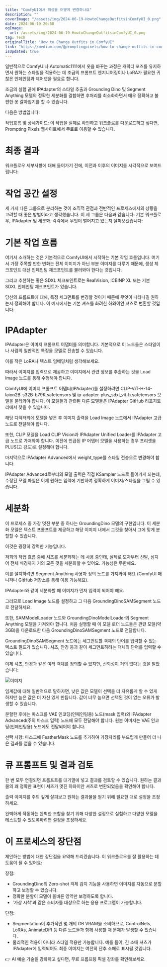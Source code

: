 ```yaml
---
title: "ComfyUI에서 의상을 어떻게 변경하나요"
description: ""
coverImage: "/assets/img/2024-06-19-HowtoChangeOutfitsinComfyUI_0.png"
date: 2024-06-19 20:58
ogImage: 
  url: /assets/img/2024-06-19-HowtoChangeOutfitsinComfyUI_0.png
tag: Tech
originalTitle: "How to Change Outfits in ComfyUI"
link: "https://medium.com/@promptingpixels/how-to-change-outfits-in-comfyui-7d20eaeccdc0"
isUpdated: true
---
```






일반적으로 ComfyUI나 Automatic1111에서 옷을 바꾸는 과정은 캐릭터 포즈를 유지하면서 원하는 스타일을 적용하는 데 조금의 프롬프트 엔지니어링이나 LoRA가 필요한 귀찮은 인페인팅과 제어넷을 필요로 합니다.

조금의 실험 끝에 IPAdapter의 스타일 추출과 Grounding Dino 및 Segment Anything 모델의 정확한 세분화를 결합하면 후처리를 최소화하면서 매우 정확하고 불편한 옷 갈아입기를 할 수 있습니다.

다음은 방법입니다:

작업흐름 및 상세가이드: 이 작업을 실제로 확인하고 워크플로를 다운로드하고 싶다면, Prompting Pixels 웹사이트에서 무료로 이용할 수 있습니다.

<div class="content-ad"></div>

# 최종 결과

워크플로우 세부사항에 대해 들어가기 전에, 이전과 이후의 이미지를 시각적으로 보여드립니다:

# 작업 공간 설정

세 가지 다른 그룹으로 분리하는 것이 조직적 관점과 전반적인 프로세스에서의 상황을 고려할 때 좋은 방법이라고 생각했습니다. 이 세 그룹은 다음과 같습니다: 기본 워크플로우, IPAdapter 및 세분화. 각각에서 무엇이 벌어지고 있는지 살펴보겠습니다:

<div class="content-ad"></div>

# 기본 작업 흐름

여기서 소개하는 것은 기본적으로 ComfyUI에서 시작하는 기본 작업 흐름입니다. 여기서 가장 주목할 만한 변화는 전체 이미지가 아닌 부분 이미지를 다루기 때문에, 생성 체크포인트 대신 인페인팅 체크포인트를 불러와야 한다는 것입니다.

그리고 추천하는 좋은 SDXL 체크포인트로는 RealVision, ICBINP XL 또는 기본 SDXL 인페인팅 체크포인트가 있습니다.

당신의 프롬프트에 대해, 특정 세그먼트를 변경할 것이기 때문에 무엇이 나타나길 원하는지 정의해야 합니다. 이 예시에서는 기본 셔츠를 화려한 하와이안 셔츠로 변환할 것입니다.

<div class="content-ad"></div>

# IPAdapter

IPAdapter은 이미지 프롬프트 어댑터를 의미합니다. 기본적으로 이 노드들은 스타일이나 사람의 일반적인 특징을 모델로 전송할 수 있습니다.

이를 작은 LoRA나 텍스트 임베딩처럼 생각해보세요.

따라서 이미지를 입력으로 제공하고 이미지에서 관련 정보를 추출하는 것을 Load Image 노드를 통해 수행해야 합니다.

<div class="content-ad"></div>

ComfyUI에 이미지 프롬프트 어댑터(IPAdapter)를 설정하려면 CLIP-ViT-H-14-laion2B-s32B-b79K.safetensors 및 ip-adapter-plus_sdxl_vit-h.safetensors 모델을 불러와야 합니다. 이 모델들과 관련된 다른 모델들은 IPAdapter GitHub 리포지토리에서 찾을 수 있습니다.

해당 디렉터리에 모델을 넣은 후 이미지 출력을 Load Image 노드에서 IPAdapter 고급 노드로 전달해야 합니다.

또한, CLIP 모델을 Load CLIP Vision과 IPAdapter Unified Loader를 IPAdapter 고급 노드로 가져와야 합니다. 이전에 언급된 IP 어댑터 모델을 사용하는 경우 프리셋을 PLUS(고 강도)로 설정해야 합니다.

마지막으로 IPAdapter Advanced에서 weight_type를 스타일 전송으로 변경해야 합니다.

<div class="content-ad"></div>

IPAdapter Advanced로부터의 모델 출력은 직접 KSampler 노드로 들어가게 되는데, 수정된 모델 파일은 이제 원하는 입력에 기반하여 정확하게 이미지/스타일을 그릴 수 있습니다.

# 세분화

이 프로세스 중 가장 멋진 부분 중 하나는 GroundingDino 모델의 구현입니다. 이 세분화 모델은 텍스트 프롬프트를 제공하고 해당 이미지 내에서 그것을 찾아서 그에 맞게 분할할 수 있습니다.

이것은 굉장히 강력한 기능입니다.

<div class="content-ad"></div>

저희의 작업 흐름 중에 셔츠를 세분화하는 데 사용 중인데, 실제로 모자부터 신발, 심지어 전체 배경까지 거의 모든 것을 세분화할 수 있어요. 가능성은 무한해요.

이를 설치하려면 Segment Anything 사용자 정의 노드를 가져와야 해요 (ComfyUI 매니저나 GitHub 저장소를 통해 이용 가능해요).

IPAdapter와 같이 세분화할 때 이미지가 먼저 입력이 되어야 해요.

그러므로 Load Image 노드를 설정하고 그 다음 GroundingDinoSAMSegment 노드로 전달하세요.

<div class="content-ad"></div>

또한, SAMModelLoader 노드와 GroundingDinoModelLoader의 Segment Anything 모델을 가져와야 합니다. 처음 실행할 때 이 모델 로더 노드들은 관련 모델(약 3GB)을 다운로드한 다음 GroundingDinoSAMSegment 노드로 전달합니다.

GroundingDinoSAMSegment 노드에는 세그먼트할 객체의 단어를 입력할 수 있는 텍스트 필드가 있습니다. 셔츠, 안경 등과 같이 세그먼트하려는 객체의 단어를 입력할 수 있습니다.

이제 셔츠, 안경과 같은 여러 객체를 정의할 수 있지만, 신뢰성이 거의 없다는 것을 알았습니다:

![이미지](/assets/img/2024-06-19-HowtoChangeOutfitsinComfyUI_0.png)

<div class="content-ad"></div>

임계값에 대해 일반적으로 말하자면, 낮은 값은 모델이 선택을 더 자유롭게 할 수 있게 하지만 높은 값은 더 자신 있게 만듭니다. 값이 너무 높으면 선택된 것이 없는 오류가 발생할 수 있습니다.

분할한 후에는 마스크를 VAE 인코딩(인페인팅용) 노드(mask 입력)와 IPAdapter Advanced(주의 마스크 입력) 노드에 모두 전달해야 합니다. 원본 이미지는 VAE 인코딩(인페인팅용) 노드에도 전달되어야 합니다.

선택 사항: 마스크에 FeatherMask 노드를 추가하여 가장자리를 부드럽게 만들어 더 나은 결과를 얻을 수 있습니다.

# 큐 프롬프트 및 결과 검토

<div class="content-ad"></div>

한 번 모두 연결되면 프롬프트를 대기열에 넣고 결과를 검토할 수 있습니다. 원하는 결과물의 꽤 정확한 표현이 셔츠가 멋진 하와이안 셔츠로 변환되었음을 확인해야 합니다.

출력 이미지를 주의 깊게 살펴보고 원하는 결과물을 얻기 위해 필요한 대로 설정을 조정하세요.

완벽하게 작동하는 완벽한 조합을 찾기 위해 다양한 설정으로 실험하고 다양한 모델을 테스트할 수 있도록하려면 설정을 조정하세요.

# 이 프로세스의 장단점

<div class="content-ad"></div>

제안하는 방법에 대한 장단점을 요약해 드리겠습니다. 이 워크플로우를 잘 활용하는 데 도움이 될 수 있어요:

장점:

- GroundingDino의 Zero-shot 객체 감지 기능을 사용하면 이미지를 자동으로 분할하고 보정할 수 있습니다.
- 정확한 분할이 모델이 올바른 영역만 보정하도록 합니다.
- '가상 시착'과 같은 소비자를 대상으로 하는 응용 프로그램이 가능합니다.

단점:

<div class="content-ad"></div>

- Segmentation이 추가적인 몇 개의 GB VRAM을 소비하므로, ControlNets, LoRAs, AnimateDiff 등 다른 노드들과 함께 사용할 때 문제가 발생할 수 있습니다.
- 물리적인 적용이 아니라 스타일 적용만 가능합니다. 예를 들어, 긴 소매 셔츠가 IPAdapter에 입력되어도 최종 이미지는 여전히 단추 소매로 표시될 것입니다.

👉 AI 예술 기술을 강화하고 싶다면, 무료 프롬프팅 픽셀 강좌를 확인해보세요.